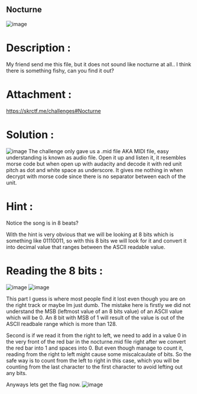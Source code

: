 ## Nocturne
![image](https://github.com/user-attachments/assets/8f99db1f-902c-470b-9896-1026ccf8c033)

# Description :
My friend send me this file, but it does not sound like nocturne at all..
I think there is something fishy, can you find it out?

# Attachment :
https://skrctf.me/challenges#Nocturne

# Solution :
![image](https://github.com/user-attachments/assets/917f976f-b1df-446c-abbe-3119fcc4848c)
The challenge only gave us a .mid file AKA MIDI file, easy understanding is known as audio file. Open it up and listen it, it resembles morse code but when open up with audacity and decode it with red unit pitch as dot and white space as underscore. It gives me nothing in when decrypt with morse code since there is no separator between each of the unit.

# Hint :
Notice the song is in 8 beats?

With the hint is very obvious that we will be looking at 8 bits which is something like 01110011, so with this 8 bits we will look for it and convert it into decimal value that ranges between the ASCII readable value.

# Reading the 8 bits :
![image](https://github.com/user-attachments/assets/929e1f69-ffe6-483d-b6c7-210d82c2c3b4)
![image](https://github.com/user-attachments/assets/b2edf650-0c4d-4881-b0a8-e487feb063d8)

This part I guess is where most people find it lost even though you are on the right track or maybe Im just dumb. The mistake here is firstly we did not understand the MSB (leftmost value of an 8 bits value) of an ASCII value which will be 0. An 8 bit with MSB of 1 will result of the value is out of the ASCII readbale range which is more than 128. 

Second is if we read it from the right to left, we need to add in a value 0 in the very front of the red bar in the nocturne.mid file right after we convert the red bar into 1 and spaces into 0. But even though manage to count it, reading from the right to left might cause some miscalcaulate of bits. So the safe way is to count from the left to right in this case, which you will be counting from the last character to the first character to avoid lefting out any bits.

Anyways lets get the flag now.
![image](https://github.com/user-attachments/assets/ffaa55eb-eef4-48a4-8f42-fb0ef0a5b272)




